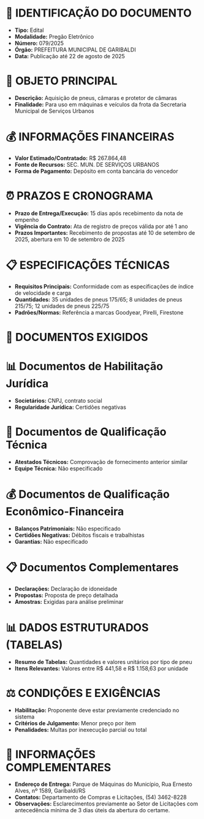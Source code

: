 # 📄 IDENTIFICAÇÃO DO DOCUMENTO
- **Tipo:** Edital
- **Modalidade:** Pregão Eletrônico
- **Número:** 079/2025
- **Órgão:** PREFEITURA MUNICIPAL DE GARIBALDI
- **Data:** Publicação até 22 de agosto de 2025

# 🎯 OBJETO PRINCIPAL
- **Descrição:** Aquisição de pneus, câmaras e protetor de câmaras
- **Finalidade:** Para uso em máquinas e veículos da frota da Secretaria Municipal de Serviços Urbanos

# 💰 INFORMAÇÕES FINANCEIRAS
- **Valor Estimado/Contratado:** R$ 267.864,48
- **Fonte de Recursos:** SEC. MUN. DE SERVIÇOS URBANOS
- **Forma de Pagamento:** Depósito em conta bancária do vencedor

# ⏰ PRAZOS E CRONOGRAMA
- **Prazo de Entrega/Execução:** 15 dias após recebimento da nota de empenho
- **Vigência do Contrato:** Ata de registro de preços válida por até 1 ano
- **Prazos Importantes:** Recebimento de propostas até 10 de setembro de 2025, abertura em 10 de setembro de 2025

# 📋 ESPECIFICAÇÕES TÉCNICAS
- **Requisitos Principais:** Conformidade com as especificações de índice de velocidade e carga
- **Quantidades:** 35 unidades de pneus 175/65; 8 unidades de pneus 215/75; 12 unidades de pneus 225/75
- **Padrões/Normas:** Referência a marcas Goodyear, Pirelli, Firestone

# 📑 DOCUMENTOS EXIGIDOS

# 📊 Documentos de Habilitação Jurídica
- **Societários:** CNPJ, contrato social
- **Regularidade Jurídica:** Certidões negativas

# 💼 Documentos de Qualificação Técnica
- **Atestados Técnicos:** Comprovação de fornecimento anterior similar
- **Equipe Técnica:** Não especificado

# 💰 Documentos de Qualificação Econômico-Financeira
- **Balanços Patrimoniais:** Não especificado
- **Certidões Negativas:** Débitos fiscais e trabalhistas
- **Garantias:** Não especificado

# 📋 Documentos Complementares
- **Declarações:** Declaração de idoneidade
- **Propostas:** Proposta de preço detalhada
- **Amostras:** Exigidas para análise preliminar

# 📊 DADOS ESTRUTURADOS (TABELAS)
- **Resumo de Tabelas:** Quantidades e valores unitários por tipo de pneu
- **Itens Relevantes:** Valores entre R$ 441,58 e R$ 1.158,63 por unidade

# ⚖️ CONDIÇÕES E EXIGÊNCIAS
- **Habilitação:** Proponente deve estar previamente credenciado no sistema
- **Critérios de Julgamento:** Menor preço por item
- **Penalidades:** Multas por inexecução parcial ou total

# 📍 INFORMAÇÕES COMPLEMENTARES
- **Endereço de Entrega:** Parque de Máquinas do Município, Rua Ernesto Alves, nº 1589, Garibaldi/RS
- **Contatos:** Departamento de Compras e Licitações, (54) 3462-8228
- **Observações:** Esclarecimentos previamente ao Setor de Licitações com antecedência mínima de 3 dias úteis da abertura do certame.